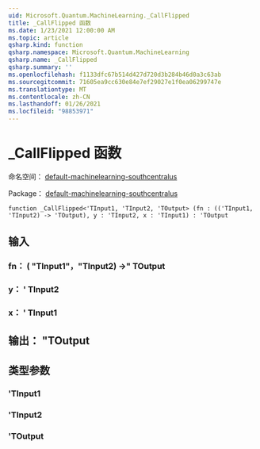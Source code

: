 ```yaml
---
uid: Microsoft.Quantum.MachineLearning._CallFlipped
title: _CallFlipped 函数
ms.date: 1/23/2021 12:00:00 AM
ms.topic: article
qsharp.kind: function
qsharp.namespace: Microsoft.Quantum.MachineLearning
qsharp.name: _CallFlipped
qsharp.summary: ''
ms.openlocfilehash: f1133dfc67b514d427d720d3b284b46d0a3c63ab
ms.sourcegitcommit: 71605ea9cc630e84e7ef29027e1f0ea06299747e
ms.translationtype: MT
ms.contentlocale: zh-CN
ms.lasthandoff: 01/26/2021
ms.locfileid: "98853971"
---
```

# <a name="_callflipped-function"></a>_CallFlipped 函数

命名空间： [default-machinelearning-southcentralus](xref:Microsoft.Quantum.MachineLearning)

Package： [default-machinelearning-southcentralus](https://nuget.org/packages/Microsoft.Quantum.MachineLearning)




```qsharp
function _CallFlipped<'TInput1, 'TInput2, 'TOutput> (fn : (('TInput1, 'TInput2) -> 'TOutput), y : 'TInput2, x : 'TInput1) : 'TOutput
```


## <a name="input"></a>输入

### <a name="fn--tinput1tinput2---toutput"></a>fn： ( "TInput1"，"TInput2) ->" TOutput




### <a name="y--tinput2"></a>y： ' TInput2




### <a name="x--tinput1"></a>x： ' TInput1





## <a name="output--toutput"></a>输出： "TOutput



## <a name="type-parameters"></a>类型参数

### <a name="tinput1"></a>'TInput1


### <a name="tinput2"></a>'TInput2


### <a name="toutput"></a>'TOutput

